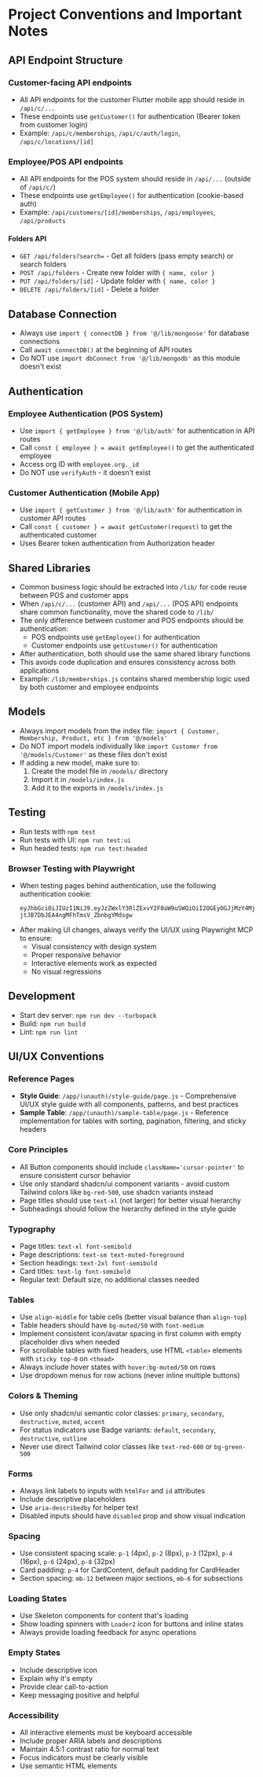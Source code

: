 # Project Conventions and Important Notes

## API Endpoint Structure

### Customer-facing API endpoints
- All API endpoints for the customer Flutter mobile app should reside in `/api/c/...`
- These endpoints use `getCustomer()` for authentication (Bearer token from customer login)
- Example: `/api/c/memberships`, `/api/c/auth/login`, `/api/c/locations/[id]`

### Employee/POS API endpoints  
- All API endpoints for the POS system should reside in `/api/...` (outside of `/api/c/`)
- These endpoints use `getEmployee()` for authentication (cookie-based auth)
- Example: `/api/customers/[id]/memberships`, `/api/employees`, `/api/products`

#### Folders API
- `GET /api/folders?search=` - Get all folders (pass empty search) or search folders
- `POST /api/folders` - Create new folder with `{ name, color }`
- `PUT /api/folders/[id]` - Update folder with `{ name, color }`
- `DELETE /api/folders/[id]` - Delete a folder

## Database Connection
- Always use `import { connectDB } from '@/lib/mongoose'` for database connections
- Call `await connectDB()` at the beginning of API routes
- Do NOT use `import dbConnect from '@/lib/mongodb'` as this module doesn't exist

## Authentication

### Employee Authentication (POS System)
- Use `import { getEmployee } from '@/lib/auth'` for authentication in API routes
- Call `const { employee } = await getEmployee()` to get the authenticated employee
- Access org ID with `employee.org._id`
- Do NOT use `verifyAuth` - it doesn't exist

### Customer Authentication (Mobile App)
- Use `import { getCustomer } from '@/lib/auth'` for authentication in customer API routes
- Call `const { customer } = await getCustomer(request)` to get the authenticated customer
- Uses Bearer token authentication from Authorization header

## Shared Libraries
- Common business logic should be extracted into `/lib/` for code reuse between POS and customer apps
- When `/api/c/...` (customer API) and `/api/...` (POS API) endpoints share common functionality, move the shared code to `/lib/`
- The only difference between customer and POS endpoints should be authentication:
  - POS endpoints use `getEmployee()` for authentication
  - Customer endpoints use `getCustomer()` for authentication
- After authentication, both should use the same shared library functions
- This avoids code duplication and ensures consistency across both applications
- Example: `/lib/memberships.js` contains shared membership logic used by both customer and employee endpoints

## Models
- Always import models from the index file: `import { Customer, Membership, Product, etc } from '@/models'`
- Do NOT import models individually like `import Customer from '@/models/Customer'` as these files don't exist
- If adding a new model, make sure to:
  1. Create the model file in `/models/` directory
  2. Import it in `/models/index.js`
  3. Add it to the exports in `/models/index.js`

## Testing
- Run tests with `npm test`
- Run tests with UI: `npm run test:ui`
- Run headed tests: `npm run test:headed`

### Browser Testing with Playwright
- When testing pages behind authentication, use the following authentication cookie:
  ```
  eyJhbGciOiJIUzI1NiJ9.eyJzZWxlY3RlZExvY2F0aW9uSWQiOiI2OGEyOGJjMzY4MjA0ZmEwZmJkYzRjNjYiLCJlbWFpbCI6Im1iYXRoaWVAZ21haWwuY29tIiwiZW1wbG95ZWVJZCI6IjY4OWYxM2YxY2IwNzU0MzQxZTA5M2Q5MiIsIm9yZ0lkIjoiNjg5ZjEzZjBjYjA3NTQzNDFlMDkzZDc4IiwiZXhwIjoxNzg3NzI0MDY3fQ.t5YqTRUPCg-jtJB7DbJEA4ngMFhTmsV_ZbnbgYMdsgw
  ```
- After making UI changes, always verify the UI/UX using Playwright MCP to ensure:
  - Visual consistency with design system
  - Proper responsive behavior
  - Interactive elements work as expected
  - No visual regressions

## Development
- Start dev server: `npm run dev --turbopack`
- Build: `npm run build`
- Lint: `npm run lint`

## UI/UX Conventions

### Reference Pages
- **Style Guide**: `/app/(unauth)/style-guide/page.js` - Comprehensive UI/UX style guide with all components, patterns, and best practices
- **Sample Table**: `/app/(unauth)/sample-table/page.js` - Reference implementation for tables with sorting, pagination, filtering, and sticky headers

### Core Principles
- All Button components should include `className='cursor-pointer'` to ensure consistent cursor behavior
- Use only standard shadcn/ui component variants - avoid custom Tailwind colors like `bg-red-500`, use shadcn variants instead
- Page titles should use `text-xl` (not larger) for better visual hierarchy
- Subheadings should follow the hierarchy defined in the style guide

### Typography
- Page titles: `text-xl font-semibold`
- Page descriptions: `text-sm text-muted-foreground`
- Section headings: `text-2xl font-semibold`
- Card titles: `text-lg font-semibold`
- Regular text: Default size, no additional classes needed

### Tables
- Use `align-middle` for table cells (better visual balance than `align-top`)
- Table headers should have `bg-muted/50` with `font-medium`
- Implement consistent icon/avatar spacing in first column with empty placeholder divs when needed
- For scrollable tables with fixed headers, use HTML `<table>` elements with `sticky top-0` on `<thead>`
- Always include hover states with `hover:bg-muted/50` on rows
- Use dropdown menus for row actions (never inline multiple buttons)

### Colors & Theming
- Use only shadcn/ui semantic color classes: `primary`, `secondary`, `destructive`, `muted`, `accent`
- For status indicators use Badge variants: `default`, `secondary`, `destructive`, `outline`
- Never use direct Tailwind color classes like `text-red-600` or `bg-green-500`

### Forms
- Always link labels to inputs with `htmlFor` and `id` attributes
- Include descriptive placeholders
- Use `aria-describedby` for helper text
- Disabled inputs should have `disabled` prop and show visual indication

### Spacing
- Use consistent spacing scale: `p-1` (4px), `p-2` (8px), `p-3` (12px), `p-4` (16px), `p-6` (24px), `p-8` (32px)
- Card padding: `p-4` for CardContent, default padding for CardHeader
- Section spacing: `mb-12` between major sections, `mb-6` for subsections

### Loading States
- Use Skeleton components for content that's loading
- Show loading spinners with `Loader2` icon for buttons and inline states
- Always provide loading feedback for async operations

### Empty States
- Include descriptive icon
- Explain why it's empty
- Provide clear call-to-action
- Keep messaging positive and helpful

### Accessibility
- All interactive elements must be keyboard accessible
- Include proper ARIA labels and descriptions
- Maintain 4.5:1 contrast ratio for normal text
- Focus indicators must be clearly visible
- Use semantic HTML elements